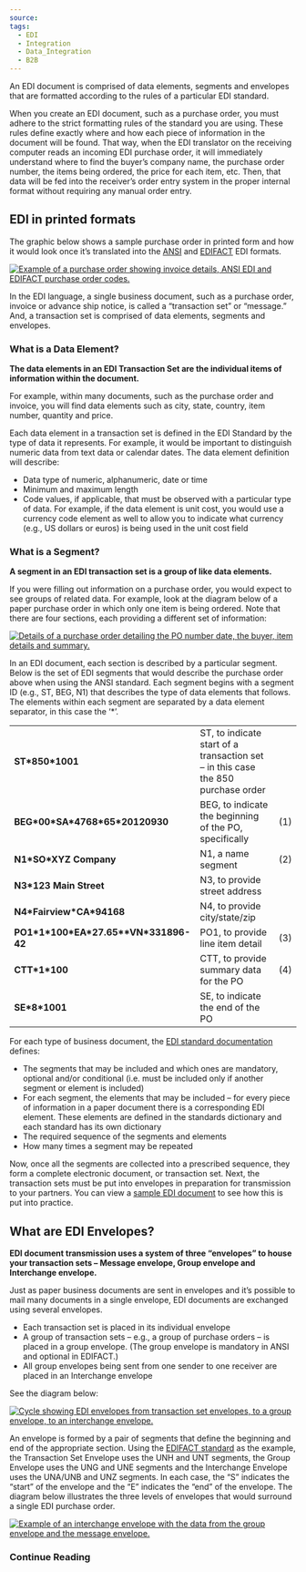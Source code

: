 ```yaml
---
source: 
tags:
  - EDI
  - Integration
  - Data_Integration
  - B2B
---
```

An EDI document is comprised of data elements, segments and envelopes that are formatted according to the rules of a particular EDI standard.

When you create an EDI document, such as a purchase order, you must adhere to the strict formatting rules of the standard you are using. These rules define exactly where and how each piece of information in the document will be found. That way, when the EDI translator on the receiving computer reads an incoming EDI purchase order, it will immediately understand where to find the buyer’s company name, the purchase order number, the items being ordered, the price for each item, etc. Then, that data will be fed into the receiver’s order entry system in the proper internal format without requiring any manual order entry.

## EDI in printed formats

The graphic below shows a sample purchase order in printed form and how it would look once it’s translated into the [ANSI](https://www.edibasics.com/edi-resources/document-standards/ansi/) and [EDIFACT](https://www.edibasics.com/edi-resources/document-standards/edifact/) EDI formats.

[![Example of a purchase order showing invoice details, ANSI EDI and EDIFACT purchase order codes.](https://edibasics.com/wp-content/uploads/purchase-order.png)](https://www.edibasics.com/wp-content/uploads/purchase-order.png)

In the EDI language, a single business document, such as a purchase order, invoice or advance ship notice, is called a “transaction set” or “message.” And, a transaction set is comprised of data elements, segments and envelopes.

### What is a Data Element?

**The data elements in an EDI Transaction Set are the individual items of information within the document.**

For example, within many documents, such as the purchase order and invoice, you will find data elements such as city, state, country, item number, quantity and price.

Each data element in a transaction set is defined in the EDI Standard by the type of data it represents. For example, it would be important to distinguish numeric data from text data or calendar dates. The data element definition will describe:

-   Data type of numeric, alphanumeric, date or time
-   Minimum and maximum length
-   Code values, if applicable, that must be observed with a particular type of data. For example, if the data element is unit cost, you would use a currency code element as well to allow you to indicate what currency (e.g., US dollars or euros) is being used in the unit cost field

### What is a Segment?

**A segment in an EDI transaction set is a group of like data elements.**

If you were filling out information on a purchase order, you would expect to see groups of related data. For example, look at the diagram below of a paper purchase order in which only one item is being ordered. Note that there are four sections, each providing a different set of information:

[![Details of a purchase order detailing the PO number date, the buyer, item details and summary.](https://edibasics.com/wp-content/uploads/PO-sections.png)](https://www.edibasics.com/wp-content/uploads/PO-sections.png)

In an EDI document, each section is described by a particular segment. Below is the set of EDI segments that would describe the purchase order above when using the ANSI standard. Each segment begins with a segment ID (e.g., ST, BEG, N1) that describes the type of data elements that follows. The elements within each segment are separated by a data element separator, in this case the ‘\*’.

<table><tbody><tr><td><strong>ST*850*1001</strong></td><td>ST, to indicate start of a transaction set – in this case the 850 purchase order</td><td>&nbsp;</td></tr><tr><td><strong>BEG*00*SA*4768*65*20120930</strong></td><td>BEG, to indicate the beginning of the PO, specifically</td><td>(1)</td></tr><tr><td><strong>N1*SO*XYZ Company</strong></td><td>N1, a name segment</td><td>(2)</td></tr><tr><td><strong>N3*123 Main Street</strong></td><td>N3, to provide street address</td><td>&nbsp;</td></tr><tr><td><strong>N4*Fairview*CA*94168</strong></td><td>N4, to provide city/state/zip</td><td>&nbsp;</td></tr><tr><td><strong>PO1*1*100*EA*27.65**VN*331896-42</strong></td><td>PO1, to provide line item detail</td><td>(3)</td></tr><tr><td><strong>CTT*1*100</strong></td><td>CTT, to provide summary data for the PO</td><td>(4)</td></tr><tr><td><strong>SE*8*1001</strong></td><td>SE, to indicate the end of the PO</td><td>&nbsp;</td></tr></tbody></table>

For each type of business document, the [EDI standard documentation](https://www.edibasics.com/edi-resources/document-standards/) defines:

-   The segments that may be included and which ones are mandatory, optional and/or conditional (i.e. must be included only if another segment or element is included)
-   For each segment, the elements that may be included – for every piece of information in a paper document there is a corresponding EDI element. These elements are defined in the standards dictionary and each standard has its own dictionary
-   The required sequence of the segments and elements
-   How many times a segment may be repeated

Now, once all the segments are collected into a prescribed sequence, they form a complete electronic document, or transaction set. Next, the transaction sets must be put into envelopes in preparation for transmission to your partners. You can view a [sample EDI document](https://www.edibasics.com/edi-resources/sample-rfp/) to see how this is put into practice.

## What are EDI Envelopes?

**EDI document transmission uses a system of three “envelopes” to house your transaction sets – Message envelope, Group envelope and Interchange envelope.**

Just as paper business documents are sent in envelopes and it’s possible to mail many documents in a single envelope, EDI documents are exchanged using several envelopes.

-   Each transaction set is placed in its individual envelope
-   A group of transaction sets – e.g., a group of purchase orders – is placed in a group envelope. (The group envelope is mandatory in ANSI and optional in EDIFACT.)
-   All group envelopes being sent from one sender to one receiver are placed in an Interchange envelope

See the diagram below:

[![Cycle showing EDI envelopes from transaction set envelopes, to a group envelope, to an interchange envelope.](https://edibasics.com/wp-content/uploads/edi-envelope.png)](https://www.edibasics.com/wp-content/uploads/edi-envelope.png)

An envelope is formed by a pair of segments that define the beginning and end of the appropriate section. Using the [EDIFACT standard](https://www.edibasics.com/edi-resources/document-standards/edifact/) as the example, the Transaction Set Envelope uses the UNH and UNT segments, the Group Envelope uses the UNG and UNE segments and the Interchange Envelope uses the UNA/UNB and UNZ segments. In each case, the “S” indicates the “start” of the envelope and the “E” indicates the “end” of the envelope. The diagram below illustrates the three levels of envelopes that would surround a single EDI purchase order.

[![Example of an interchange envelope with the data from the group envelope and the message envelope.](https://edibasics.com/wp-content/uploads/edi-envelope-3-levels-1.png)](https://www.edibasics.com/wp-content/uploads/edi-envelope-3-levels-1.png)

### Continue Reading